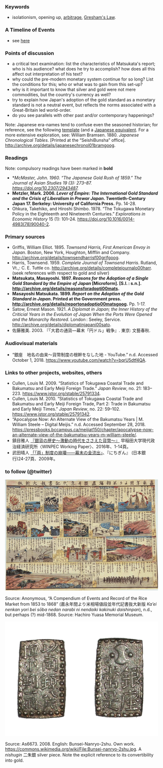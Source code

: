 ### Keywords

* isolationism, opening up, [arbitrage](https://en.wikipedia.org/wiki/Arbitrage), [Gresham's Law](https://en.wikipedia.org/wiki/Gresham%27s_law).

### A Timeline of Events

* see [here](https://github.com/michaelschiltz/Japanese_History_2/blob/master/related%20docs/session_1_timeline.pdf)

### Points of discussion

* a critical text examination: list the characteristics of Matsukata's report; who is his audience? what does he try to accomplish? how does all this affect out interpretation of his text?
* why could the pre-modern monetary system continue for so long? List the conditions for this; who or what was to gain from this set-up?
* why is it important to know that silver and gold were not mere commodities, but the country's currency as well?
* try to explain how Japan's adoption of the gold standard as a monetary standard is not a neutral event, but reflects the norms associated with a Great-Britain led world-order.
* do you see parallels with other past and/or contemporary happenings?

Note: Japanese era-names tend to confuse even the seasoned historian; for reference, see the following [template](https://en.wikipedia.org/wiki/Template:Timeline_of_Japanese_era_names) (and a [Japanese equivalent](https://ja.wikipedia.org/wiki/%E5%85%83%E5%8F%B7%E4%B8%80%E8%A6%A7_(%E6%97%A5%E6%9C%AC)). For a more extensive exploration, see: William Bramsen. 1880. *Japanese Chronological Tables*. [Printed at the “SeishiBunsha” office]. http://archive.org/details/japanesechronol01bramgoog.

### Readings
Note: compulsory readings have been marked in **bold**

* **McMaster, John. 1960. “The Japanese Gold Rush of 1859.” *The Journal of Asian Studies 19 (3): 273–87. https://doi.org/10.2307/2943487.**
* **Metzler, Mark. 2006. *Lever of Empire: The International Gold Standard and the Crisis of Liberalism in Prewar Japan*. Twentieth-Century Japan 17. Berkeley: University of California Press.** Pp. 14-28.
* Ohkura, Takehiko, and Hiroshi Shimbo. 1978. “The Tokugawa Monetary Policy in the Eighteenth and Nineteenth Centuries.” *Explorations in Economic History* 15 (1): 101–24. https://doi.org/10.1016/0014-4983(78)90040-2.

### Primary sources

* Griffis, William Elliot. 1895. *Townsend Harris, First American Envoy in Japan*. Boston, New York, Houghton, Mifflin and Company. http://archive.org/details/townsendharrisf00grifgoog.
* Harris, Townsend. 1959. *Complete Journal of Townsend Harris*. Rutland, Vt.,: C. E. Tuttle co. http://archive.org/details/completejournalo00harr. (seek references with respect to gold and silver)
* **Matsukata, Masayoshi. 1897. *Reasons for the Adoption of a Single Gold Standard by the Empire of Japan* [Microform]. [S.l. : s.n.]. http://archive.org/details/reasonsforadopti00mats.**
* **Masayoshi Matsukata. 1899. *Report on the Adoption of the Gold Standard in Japan*. Printed at the Government press. http://archive.org/details/reportonadoptio00matsgoog.** Pp. 1-17.
* Satow, Ernest Mason. 1921. *A Diplomat in Japan; the Inner History of the Criticial Years in the Evolution of Japan When the Ports Were Opened and the Monarchy Restored*. London : Seeley, Service. http://archive.org/details/diplomatinjapani00sato.
* 佐藤雅美. 2003. 『「大君の通貨―幕末「円ドル」戦争』. 東京: 文藝春秋.

### Audiovisual materials

* “銀座　地名の由来～貨幣制度の根幹をなした地 - YouTube.” n.d. Accessed October 1, 2018. https://www.youtube.com/watch?v=bqrU5dtf4QA.


### Links to other projects, websites, others

* Cullen, Louis M. 2009. “Statistics of Tokugawa Coastal Trade and Bakumatsu and Early Meiji Foreign Trade.” *Japan Review*, no. 21: 183–223. https://www.jstor.org/stable/25791334.
* Cullen, Louis M. 2010. “Statistics of Tokugawa Coastal Trade and Bakumatsu and Early Meiji Foreign Trade, Part 2: Trade in Bakumatsu and Early Meiji Times.” *Japan Review*, no. 22: 59–102. https://www.jstor.org/stable/25791342.
* “Apocalypse Now: An Alternate View of the Bakumatsu Years | M. William Steele – Digital Meijis.” n.d. Accessed September 28, 2018. https://pressbooks.bccampus.ca/meijiat150/chapter/apocalypse-now-an-alternate-view-of-the-bakumatsu-years-m-william-steele/.
* 鎮目雅人 [『銀貨の歴史〜激動の時代をささえた貨幣〜』](http://www.waseda.jp/fpse/winpec/assets/uploads/2016/03/84a4f9cdcda7bac5b32b794a9834dd78.pdf) 早稲田大学現代政治経済研究所〈WINPEC Working Paper〉、2016年、1-14頁。 
* 武田晴人 [「「両」制度の崩壊――幕末の金流出」](https://www.boj.or.jp/announcements/koho_nichigin/backnumber/data/nichigin18-7.pdf)、『にちぎん』 (日本銀行)24-27頁、2009年。


### to follow (@twitter)

![](images/Steele-Figure-1-e1535387678118-1024x742.jpg)

Source: Anonymous, “A Compendium of Events and Record of the Rice Market from 1853 to 1868” (嘉永年間より米相場値段並年代記書抜大新版 *Ka’ei nenkan yori bei sōba nedan narabi ni nendaiki kakinuki daishinpan*), n.d., but perhaps (?) mid-1868. Source: Hachiro Yuasa Memorial Museum.

![a nishugin silver piece](images/Bunsei-nanryo-2shu.jpg)

Source: As6673. 2008. English: Bunsei-Nanryo-2shu. Own work. https://commons.wikimedia.org/wiki/File:Bunsei-nanryo-2shu.jpg.
A *nishugin* 二朱銀 silver piece. Note the explicit reference to its convertibility into gold.
